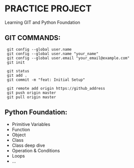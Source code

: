 # PRACTICE PROJECT

Learning GIT and Python Foundation

## GIT COMMANDS:

```
 git config --global user.name
 git config --global user.name "your_name"
 git config --global user.email "your_email@example.com"
 git init

 git status
 git add .
 git commit -m "feat: Initial Setup"

 git remote add origin https://github_address
 git push origin master
 git pull origin master
```

## Python Foundation:

- Primitive Variables
- Function 
- Object
- Class
- Class deep dive
- Operation & Conditions
- Loops
- ...
